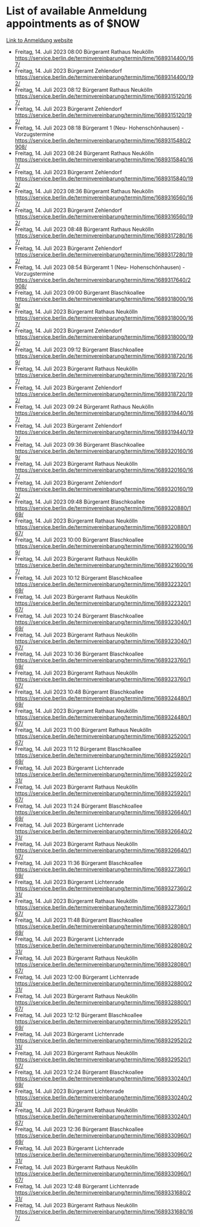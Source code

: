 # List of available Anmeldung appointments as of $NOW
[Link to Anmeldung website](https://service.berlin.de/terminvereinbarung/termin/tag.php?termin=1&anliegen[]=120686&dienstleisterlist=122210,122217,327316,122219,327312,122227,327314,122231,327346,122243,327348,122254,122252,329742,122260,329745,122262,329748,122271,327278,122273,327274,122277,327276,330436,122280,327294,122282,327290,122284,327292,122291,327270,122285,327266,122286,327264,122296,327268,150230,329760,122297,327286,122294,327284,122312,329763,122314,329775,122304,327330,122311,327334,122309,327332,317869,122281,327352,122279,329772,122283,122276,327324,122274,327326,122267,329766,122246,327318,122251,327320,122257,327322,122208,327298,122226,327300&herkunft=http%3A%2F%2Fservice.berlin.de%2Fdienstleistung%2F120686%2F)
- Freitag, 14. Juli 2023 08:00 Bürgeramt Rathaus Neukölln https://service.berlin.de/terminvereinbarung/termin/time/1689314400/167/
- Freitag, 14. Juli 2023  Bürgeramt Zehlendorf https://service.berlin.de/terminvereinbarung/termin/time/1689314400/192/
- Freitag, 14. Juli 2023 08:12 Bürgeramt Rathaus Neukölln https://service.berlin.de/terminvereinbarung/termin/time/1689315120/167/
- Freitag, 14. Juli 2023  Bürgeramt Zehlendorf https://service.berlin.de/terminvereinbarung/termin/time/1689315120/192/
- Freitag, 14. Juli 2023 08:18 Bürgeramt 1 (Neu- Hohenschönhausen) - Vorzugstermine https://service.berlin.de/terminvereinbarung/termin/time/1689315480/2908/
- Freitag, 14. Juli 2023 08:24 Bürgeramt Rathaus Neukölln https://service.berlin.de/terminvereinbarung/termin/time/1689315840/167/
- Freitag, 14. Juli 2023  Bürgeramt Zehlendorf https://service.berlin.de/terminvereinbarung/termin/time/1689315840/192/
- Freitag, 14. Juli 2023 08:36 Bürgeramt Rathaus Neukölln https://service.berlin.de/terminvereinbarung/termin/time/1689316560/167/
- Freitag, 14. Juli 2023  Bürgeramt Zehlendorf https://service.berlin.de/terminvereinbarung/termin/time/1689316560/192/
- Freitag, 14. Juli 2023 08:48 Bürgeramt Rathaus Neukölln https://service.berlin.de/terminvereinbarung/termin/time/1689317280/167/
- Freitag, 14. Juli 2023  Bürgeramt Zehlendorf https://service.berlin.de/terminvereinbarung/termin/time/1689317280/192/
- Freitag, 14. Juli 2023 08:54 Bürgeramt 1 (Neu- Hohenschönhausen) - Vorzugstermine https://service.berlin.de/terminvereinbarung/termin/time/1689317640/2908/
- Freitag, 14. Juli 2023 09:00 Bürgeramt Blaschkoallee https://service.berlin.de/terminvereinbarung/termin/time/1689318000/169/
- Freitag, 14. Juli 2023  Bürgeramt Rathaus Neukölln https://service.berlin.de/terminvereinbarung/termin/time/1689318000/167/
- Freitag, 14. Juli 2023  Bürgeramt Zehlendorf https://service.berlin.de/terminvereinbarung/termin/time/1689318000/192/
- Freitag, 14. Juli 2023 09:12 Bürgeramt Blaschkoallee https://service.berlin.de/terminvereinbarung/termin/time/1689318720/169/
- Freitag, 14. Juli 2023  Bürgeramt Rathaus Neukölln https://service.berlin.de/terminvereinbarung/termin/time/1689318720/167/
- Freitag, 14. Juli 2023  Bürgeramt Zehlendorf https://service.berlin.de/terminvereinbarung/termin/time/1689318720/192/
- Freitag, 14. Juli 2023 09:24 Bürgeramt Rathaus Neukölln https://service.berlin.de/terminvereinbarung/termin/time/1689319440/167/
- Freitag, 14. Juli 2023  Bürgeramt Zehlendorf https://service.berlin.de/terminvereinbarung/termin/time/1689319440/192/
- Freitag, 14. Juli 2023 09:36 Bürgeramt Blaschkoallee https://service.berlin.de/terminvereinbarung/termin/time/1689320160/169/
- Freitag, 14. Juli 2023  Bürgeramt Rathaus Neukölln https://service.berlin.de/terminvereinbarung/termin/time/1689320160/167/
- Freitag, 14. Juli 2023  Bürgeramt Zehlendorf https://service.berlin.de/terminvereinbarung/termin/time/1689320160/192/
- Freitag, 14. Juli 2023 09:48 Bürgeramt Blaschkoallee https://service.berlin.de/terminvereinbarung/termin/time/1689320880/169/
- Freitag, 14. Juli 2023  Bürgeramt Rathaus Neukölln https://service.berlin.de/terminvereinbarung/termin/time/1689320880/167/
- Freitag, 14. Juli 2023 10:00 Bürgeramt Blaschkoallee https://service.berlin.de/terminvereinbarung/termin/time/1689321600/169/
- Freitag, 14. Juli 2023  Bürgeramt Rathaus Neukölln https://service.berlin.de/terminvereinbarung/termin/time/1689321600/167/
- Freitag, 14. Juli 2023 10:12 Bürgeramt Blaschkoallee https://service.berlin.de/terminvereinbarung/termin/time/1689322320/169/
- Freitag, 14. Juli 2023  Bürgeramt Rathaus Neukölln https://service.berlin.de/terminvereinbarung/termin/time/1689322320/167/
- Freitag, 14. Juli 2023 10:24 Bürgeramt Blaschkoallee https://service.berlin.de/terminvereinbarung/termin/time/1689323040/169/
- Freitag, 14. Juli 2023  Bürgeramt Rathaus Neukölln https://service.berlin.de/terminvereinbarung/termin/time/1689323040/167/
- Freitag, 14. Juli 2023 10:36 Bürgeramt Blaschkoallee https://service.berlin.de/terminvereinbarung/termin/time/1689323760/169/
- Freitag, 14. Juli 2023  Bürgeramt Rathaus Neukölln https://service.berlin.de/terminvereinbarung/termin/time/1689323760/167/
- Freitag, 14. Juli 2023 10:48 Bürgeramt Blaschkoallee https://service.berlin.de/terminvereinbarung/termin/time/1689324480/169/
- Freitag, 14. Juli 2023  Bürgeramt Rathaus Neukölln https://service.berlin.de/terminvereinbarung/termin/time/1689324480/167/
- Freitag, 14. Juli 2023 11:00 Bürgeramt Rathaus Neukölln https://service.berlin.de/terminvereinbarung/termin/time/1689325200/167/
- Freitag, 14. Juli 2023 11:12 Bürgeramt Blaschkoallee https://service.berlin.de/terminvereinbarung/termin/time/1689325920/169/
- Freitag, 14. Juli 2023  Bürgeramt Lichtenrade https://service.berlin.de/terminvereinbarung/termin/time/1689325920/231/
- Freitag, 14. Juli 2023  Bürgeramt Rathaus Neukölln https://service.berlin.de/terminvereinbarung/termin/time/1689325920/167/
- Freitag, 14. Juli 2023 11:24 Bürgeramt Blaschkoallee https://service.berlin.de/terminvereinbarung/termin/time/1689326640/169/
- Freitag, 14. Juli 2023  Bürgeramt Lichtenrade https://service.berlin.de/terminvereinbarung/termin/time/1689326640/231/
- Freitag, 14. Juli 2023  Bürgeramt Rathaus Neukölln https://service.berlin.de/terminvereinbarung/termin/time/1689326640/167/
- Freitag, 14. Juli 2023 11:36 Bürgeramt Blaschkoallee https://service.berlin.de/terminvereinbarung/termin/time/1689327360/169/
- Freitag, 14. Juli 2023  Bürgeramt Lichtenrade https://service.berlin.de/terminvereinbarung/termin/time/1689327360/231/
- Freitag, 14. Juli 2023  Bürgeramt Rathaus Neukölln https://service.berlin.de/terminvereinbarung/termin/time/1689327360/167/
- Freitag, 14. Juli 2023 11:48 Bürgeramt Blaschkoallee https://service.berlin.de/terminvereinbarung/termin/time/1689328080/169/
- Freitag, 14. Juli 2023  Bürgeramt Lichtenrade https://service.berlin.de/terminvereinbarung/termin/time/1689328080/231/
- Freitag, 14. Juli 2023  Bürgeramt Rathaus Neukölln https://service.berlin.de/terminvereinbarung/termin/time/1689328080/167/
- Freitag, 14. Juli 2023 12:00 Bürgeramt Lichtenrade https://service.berlin.de/terminvereinbarung/termin/time/1689328800/231/
- Freitag, 14. Juli 2023  Bürgeramt Rathaus Neukölln https://service.berlin.de/terminvereinbarung/termin/time/1689328800/167/
- Freitag, 14. Juli 2023 12:12 Bürgeramt Blaschkoallee https://service.berlin.de/terminvereinbarung/termin/time/1689329520/169/
- Freitag, 14. Juli 2023  Bürgeramt Lichtenrade https://service.berlin.de/terminvereinbarung/termin/time/1689329520/231/
- Freitag, 14. Juli 2023  Bürgeramt Rathaus Neukölln https://service.berlin.de/terminvereinbarung/termin/time/1689329520/167/
- Freitag, 14. Juli 2023 12:24 Bürgeramt Blaschkoallee https://service.berlin.de/terminvereinbarung/termin/time/1689330240/169/
- Freitag, 14. Juli 2023  Bürgeramt Lichtenrade https://service.berlin.de/terminvereinbarung/termin/time/1689330240/231/
- Freitag, 14. Juli 2023  Bürgeramt Rathaus Neukölln https://service.berlin.de/terminvereinbarung/termin/time/1689330240/167/
- Freitag, 14. Juli 2023 12:36 Bürgeramt Blaschkoallee https://service.berlin.de/terminvereinbarung/termin/time/1689330960/169/
- Freitag, 14. Juli 2023  Bürgeramt Lichtenrade https://service.berlin.de/terminvereinbarung/termin/time/1689330960/231/
- Freitag, 14. Juli 2023  Bürgeramt Rathaus Neukölln https://service.berlin.de/terminvereinbarung/termin/time/1689330960/167/
- Freitag, 14. Juli 2023 12:48 Bürgeramt Lichtenrade https://service.berlin.de/terminvereinbarung/termin/time/1689331680/231/
- Freitag, 14. Juli 2023  Bürgeramt Rathaus Neukölln https://service.berlin.de/terminvereinbarung/termin/time/1689331680/167/
